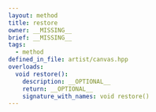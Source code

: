 ```yaml
---
layout: method
title: restore
owner: __MISSING__
brief: __MISSING__
tags:
  - method
defined_in_file: artist/canvas.hpp
overloads:
  void restore():
    description: __OPTIONAL__
    return: __OPTIONAL__
    signature_with_names: void restore()
---
```

